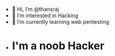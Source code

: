 - 👋 Hi, I’m @thansraj
- 👀 I’m interested in Hacking
- 🌱 I’m currently learning web pentesting
- # I'm a noob Hacker

<!---
thansraj/thansraj is a ✨ special ✨ repository because its `README.md` (this file) appears on your GitHub profile.
You can click the Preview link to take a look at your changes.
--->
